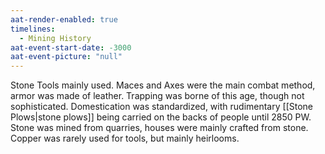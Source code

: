 ```yaml
---
aat-render-enabled: true
timelines:
  - Mining History
aat-event-start-date: -3000
aat-event-picture: "null"
---
```


Stone Tools mainly used. Maces and Axes were the main combat method, armor was made of leather.
Trapping was borne of this age, though not sophisticated.
Domestication was standardized, with rudimentary [[Stone Plows|stone plows]] being carried on the backs of people until 2850 PW.
Stone was mined from quarries, houses were mainly crafted from stone. 
Copper was rarely used for tools, but mainly heirlooms.